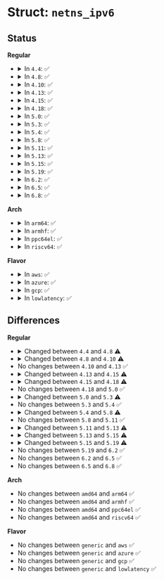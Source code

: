 # Struct: <code>netns_ipv6</code>

## Status
<b>Regular</b>
<ul>
<li>
<details>
<summary>In <code>4.4</code>: ✅</summary>

```c
struct netns_ipv6 {
    struct netns_sysctl_ipv6 sysctl;
    struct ipv6_devconf *devconf_all;
    struct ipv6_devconf *devconf_dflt;
    struct inet_peer_base *peers;
    struct netns_frags frags;
    struct xt_table *ip6table_filter;
    struct xt_table *ip6table_mangle;
    struct xt_table *ip6table_raw;
    struct xt_table *ip6table_security;
    struct xt_table *ip6table_nat;
    struct rt6_info *ip6_null_entry;
    struct rt6_statistics *rt6_stats;
    struct timer_list ip6_fib_timer;
    struct hlist_head *fib_table_hash;
    struct fib6_table *fib6_main_tbl;
    struct dst_ops ip6_dst_ops;
    unsigned int ip6_rt_gc_expire;
    long unsigned int ip6_rt_last_gc;
    struct rt6_info *ip6_prohibit_entry;
    struct rt6_info *ip6_blk_hole_entry;
    struct fib6_table *fib6_local_tbl;
    struct fib_rules_ops *fib6_rules_ops;
    struct sock **icmp_sk;
    struct sock *ndisc_sk;
    struct sock *tcp_sk;
    struct sock *igmp_sk;
    struct sock *mc_autojoin_sk;
    struct list_head mr6_tables;
    struct fib_rules_ops *mr6_rules_ops;
    atomic_t dev_addr_genid;
    atomic_t fib6_sernum;
};
```
</details>
</li>
<li>
<details>
<summary>In <code>4.8</code>: ✅</summary>

```c
struct netns_ipv6 {
    struct netns_sysctl_ipv6 sysctl;
    struct ipv6_devconf *devconf_all;
    struct ipv6_devconf *devconf_dflt;
    struct inet_peer_base *peers;
    struct netns_frags frags;
    struct xt_table *ip6table_filter;
    struct xt_table *ip6table_mangle;
    struct xt_table *ip6table_raw;
    struct xt_table *ip6table_security;
    struct xt_table *ip6table_nat;
    struct rt6_info *ip6_null_entry;
    struct rt6_statistics *rt6_stats;
    struct timer_list ip6_fib_timer;
    struct hlist_head *fib_table_hash;
    struct fib6_table *fib6_main_tbl;
    struct list_head fib6_walkers;
    struct dst_ops ip6_dst_ops;
    rwlock_t fib6_walker_lock;
    spinlock_t fib6_gc_lock;
    unsigned int ip6_rt_gc_expire;
    long unsigned int ip6_rt_last_gc;
    struct rt6_info *ip6_prohibit_entry;
    struct rt6_info *ip6_blk_hole_entry;
    struct fib6_table *fib6_local_tbl;
    struct fib_rules_ops *fib6_rules_ops;
    struct sock **icmp_sk;
    struct sock *ndisc_sk;
    struct sock *tcp_sk;
    struct sock *igmp_sk;
    struct sock *mc_autojoin_sk;
    struct list_head mr6_tables;
    struct fib_rules_ops *mr6_rules_ops;
    atomic_t dev_addr_genid;
    atomic_t fib6_sernum;
};
```
</details>
</li>
<li>
<details>
<summary>In <code>4.10</code>: ✅</summary>

```c
struct netns_ipv6 {
    struct netns_sysctl_ipv6 sysctl;
    struct ipv6_devconf *devconf_all;
    struct ipv6_devconf *devconf_dflt;
    struct inet_peer_base *peers;
    struct netns_frags frags;
    struct xt_table *ip6table_filter;
    struct xt_table *ip6table_mangle;
    struct xt_table *ip6table_raw;
    struct xt_table *ip6table_security;
    struct xt_table *ip6table_nat;
    struct rt6_info *ip6_null_entry;
    struct rt6_statistics *rt6_stats;
    struct timer_list ip6_fib_timer;
    struct hlist_head *fib_table_hash;
    struct fib6_table *fib6_main_tbl;
    struct list_head fib6_walkers;
    struct dst_ops ip6_dst_ops;
    rwlock_t fib6_walker_lock;
    spinlock_t fib6_gc_lock;
    unsigned int ip6_rt_gc_expire;
    long unsigned int ip6_rt_last_gc;
    struct rt6_info *ip6_prohibit_entry;
    struct rt6_info *ip6_blk_hole_entry;
    struct fib6_table *fib6_local_tbl;
    struct fib_rules_ops *fib6_rules_ops;
    struct sock **icmp_sk;
    struct sock *ndisc_sk;
    struct sock *tcp_sk;
    struct sock *igmp_sk;
    struct sock *mc_autojoin_sk;
    struct list_head mr6_tables;
    struct fib_rules_ops *mr6_rules_ops;
    atomic_t dev_addr_genid;
    atomic_t fib6_sernum;
    struct seg6_pernet_data *seg6_data;
};
```
</details>
</li>
<li>
<details>
<summary>In <code>4.13</code>: ✅</summary>

```c
struct netns_ipv6 {
    struct netns_sysctl_ipv6 sysctl;
    struct ipv6_devconf *devconf_all;
    struct ipv6_devconf *devconf_dflt;
    struct inet_peer_base *peers;
    struct netns_frags frags;
    struct xt_table *ip6table_filter;
    struct xt_table *ip6table_mangle;
    struct xt_table *ip6table_raw;
    struct xt_table *ip6table_security;
    struct xt_table *ip6table_nat;
    struct rt6_info *ip6_null_entry;
    struct rt6_statistics *rt6_stats;
    struct timer_list ip6_fib_timer;
    struct hlist_head *fib_table_hash;
    struct fib6_table *fib6_main_tbl;
    struct list_head fib6_walkers;
    struct dst_ops ip6_dst_ops;
    rwlock_t fib6_walker_lock;
    spinlock_t fib6_gc_lock;
    unsigned int ip6_rt_gc_expire;
    long unsigned int ip6_rt_last_gc;
    struct rt6_info *ip6_prohibit_entry;
    struct rt6_info *ip6_blk_hole_entry;
    struct fib6_table *fib6_local_tbl;
    struct fib_rules_ops *fib6_rules_ops;
    struct sock **icmp_sk;
    struct sock *ndisc_sk;
    struct sock *tcp_sk;
    struct sock *igmp_sk;
    struct sock *mc_autojoin_sk;
    struct list_head mr6_tables;
    struct fib_rules_ops *mr6_rules_ops;
    atomic_t dev_addr_genid;
    atomic_t fib6_sernum;
    struct seg6_pernet_data *seg6_data;
};
```
</details>
</li>
<li>
<details>
<summary>In <code>4.15</code>: ✅</summary>

```c
struct netns_ipv6 {
    struct netns_sysctl_ipv6 sysctl;
    struct ipv6_devconf *devconf_all;
    struct ipv6_devconf *devconf_dflt;
    struct inet_peer_base *peers;
    struct netns_frags frags;
    struct xt_table *ip6table_filter;
    struct xt_table *ip6table_mangle;
    struct xt_table *ip6table_raw;
    struct xt_table *ip6table_security;
    struct xt_table *ip6table_nat;
    struct rt6_info *ip6_null_entry;
    struct rt6_statistics *rt6_stats;
    struct timer_list ip6_fib_timer;
    struct hlist_head *fib_table_hash;
    struct fib6_table *fib6_main_tbl;
    struct list_head fib6_walkers;
    struct dst_ops ip6_dst_ops;
    rwlock_t fib6_walker_lock;
    spinlock_t fib6_gc_lock;
    unsigned int ip6_rt_gc_expire;
    long unsigned int ip6_rt_last_gc;
    bool fib6_has_custom_rules;
    struct rt6_info *ip6_prohibit_entry;
    struct rt6_info *ip6_blk_hole_entry;
    struct fib6_table *fib6_local_tbl;
    struct fib_rules_ops *fib6_rules_ops;
    struct sock **icmp_sk;
    struct sock *ndisc_sk;
    struct sock *tcp_sk;
    struct sock *igmp_sk;
    struct sock *mc_autojoin_sk;
    struct list_head mr6_tables;
    struct fib_rules_ops *mr6_rules_ops;
    atomic_t dev_addr_genid;
    atomic_t fib6_sernum;
    struct seg6_pernet_data *seg6_data;
    struct fib_notifier_ops *notifier_ops;
    struct (anon) ip6addrlbl_table;
};
```
</details>
</li>
<li>
<details>
<summary>In <code>4.18</code>: ✅</summary>

```c
struct netns_ipv6 {
    struct netns_sysctl_ipv6 sysctl;
    struct ipv6_devconf *devconf_all;
    struct ipv6_devconf *devconf_dflt;
    struct inet_peer_base *peers;
    struct netns_frags frags;
    struct xt_table *ip6table_filter;
    struct xt_table *ip6table_mangle;
    struct xt_table *ip6table_raw;
    struct xt_table *ip6table_security;
    struct xt_table *ip6table_nat;
    struct fib6_info *fib6_null_entry;
    struct rt6_info *ip6_null_entry;
    struct rt6_statistics *rt6_stats;
    struct timer_list ip6_fib_timer;
    struct hlist_head *fib_table_hash;
    struct fib6_table *fib6_main_tbl;
    struct list_head fib6_walkers;
    struct dst_ops ip6_dst_ops;
    rwlock_t fib6_walker_lock;
    spinlock_t fib6_gc_lock;
    unsigned int ip6_rt_gc_expire;
    long unsigned int ip6_rt_last_gc;
    unsigned int fib6_rules_require_fldissect;
    bool fib6_has_custom_rules;
    struct rt6_info *ip6_prohibit_entry;
    struct rt6_info *ip6_blk_hole_entry;
    struct fib6_table *fib6_local_tbl;
    struct fib_rules_ops *fib6_rules_ops;
    struct sock **icmp_sk;
    struct sock *ndisc_sk;
    struct sock *tcp_sk;
    struct sock *igmp_sk;
    struct sock *mc_autojoin_sk;
    struct list_head mr6_tables;
    struct fib_rules_ops *mr6_rules_ops;
    atomic_t dev_addr_genid;
    atomic_t fib6_sernum;
    struct seg6_pernet_data *seg6_data;
    struct fib_notifier_ops *notifier_ops;
    struct fib_notifier_ops *ip6mr_notifier_ops;
    unsigned int ipmr_seq;
    struct (anon) ip6addrlbl_table;
};
```
</details>
</li>
<li>
<details>
<summary>In <code>5.0</code>: ✅</summary>

```c
struct netns_ipv6 {
    struct netns_sysctl_ipv6 sysctl;
    struct ipv6_devconf *devconf_all;
    struct ipv6_devconf *devconf_dflt;
    struct inet_peer_base *peers;
    struct netns_frags frags;
    struct xt_table *ip6table_filter;
    struct xt_table *ip6table_mangle;
    struct xt_table *ip6table_raw;
    struct xt_table *ip6table_security;
    struct xt_table *ip6table_nat;
    struct fib6_info *fib6_null_entry;
    struct rt6_info *ip6_null_entry;
    struct rt6_statistics *rt6_stats;
    struct timer_list ip6_fib_timer;
    struct hlist_head *fib_table_hash;
    struct fib6_table *fib6_main_tbl;
    struct list_head fib6_walkers;
    struct dst_ops ip6_dst_ops;
    rwlock_t fib6_walker_lock;
    spinlock_t fib6_gc_lock;
    unsigned int ip6_rt_gc_expire;
    long unsigned int ip6_rt_last_gc;
    unsigned int fib6_rules_require_fldissect;
    bool fib6_has_custom_rules;
    struct rt6_info *ip6_prohibit_entry;
    struct rt6_info *ip6_blk_hole_entry;
    struct fib6_table *fib6_local_tbl;
    struct fib_rules_ops *fib6_rules_ops;
    struct sock **icmp_sk;
    struct sock *ndisc_sk;
    struct sock *tcp_sk;
    struct sock *igmp_sk;
    struct sock *mc_autojoin_sk;
    struct list_head mr6_tables;
    struct fib_rules_ops *mr6_rules_ops;
    atomic_t dev_addr_genid;
    atomic_t fib6_sernum;
    struct seg6_pernet_data *seg6_data;
    struct fib_notifier_ops *notifier_ops;
    struct fib_notifier_ops *ip6mr_notifier_ops;
    unsigned int ipmr_seq;
    struct (anon) ip6addrlbl_table;
};
```
</details>
</li>
<li>
<details>
<summary>In <code>5.3</code>: ✅</summary>

```c
struct netns_ipv6 {
    struct netns_sysctl_ipv6 sysctl;
    struct ipv6_devconf *devconf_all;
    struct ipv6_devconf *devconf_dflt;
    struct inet_peer_base *peers;
    struct fqdir *fqdir;
    struct xt_table *ip6table_filter;
    struct xt_table *ip6table_mangle;
    struct xt_table *ip6table_raw;
    struct xt_table *ip6table_security;
    struct xt_table *ip6table_nat;
    struct fib6_info *fib6_null_entry;
    struct rt6_info *ip6_null_entry;
    struct rt6_statistics *rt6_stats;
    struct timer_list ip6_fib_timer;
    struct hlist_head *fib_table_hash;
    struct fib6_table *fib6_main_tbl;
    struct list_head fib6_walkers;
    struct dst_ops ip6_dst_ops;
    rwlock_t fib6_walker_lock;
    spinlock_t fib6_gc_lock;
    unsigned int ip6_rt_gc_expire;
    long unsigned int ip6_rt_last_gc;
    unsigned int fib6_rules_require_fldissect;
    bool fib6_has_custom_rules;
    struct rt6_info *ip6_prohibit_entry;
    struct rt6_info *ip6_blk_hole_entry;
    struct fib6_table *fib6_local_tbl;
    struct fib_rules_ops *fib6_rules_ops;
    struct sock **icmp_sk;
    struct sock *ndisc_sk;
    struct sock *tcp_sk;
    struct sock *igmp_sk;
    struct sock *mc_autojoin_sk;
    struct list_head mr6_tables;
    struct fib_rules_ops *mr6_rules_ops;
    atomic_t dev_addr_genid;
    atomic_t fib6_sernum;
    struct seg6_pernet_data *seg6_data;
    struct fib_notifier_ops *notifier_ops;
    struct fib_notifier_ops *ip6mr_notifier_ops;
    unsigned int ipmr_seq;
    struct (anon) ip6addrlbl_table;
};
```
</details>
</li>
<li>
<details>
<summary>In <code>5.4</code>: ✅</summary>

```c
struct netns_ipv6 {
    struct netns_sysctl_ipv6 sysctl;
    struct ipv6_devconf *devconf_all;
    struct ipv6_devconf *devconf_dflt;
    struct inet_peer_base *peers;
    struct fqdir *fqdir;
    struct xt_table *ip6table_filter;
    struct xt_table *ip6table_mangle;
    struct xt_table *ip6table_raw;
    struct xt_table *ip6table_security;
    struct xt_table *ip6table_nat;
    struct fib6_info *fib6_null_entry;
    struct rt6_info *ip6_null_entry;
    struct rt6_statistics *rt6_stats;
    struct timer_list ip6_fib_timer;
    struct hlist_head *fib_table_hash;
    struct fib6_table *fib6_main_tbl;
    struct list_head fib6_walkers;
    struct dst_ops ip6_dst_ops;
    rwlock_t fib6_walker_lock;
    spinlock_t fib6_gc_lock;
    unsigned int ip6_rt_gc_expire;
    long unsigned int ip6_rt_last_gc;
    unsigned int fib6_rules_require_fldissect;
    bool fib6_has_custom_rules;
    struct rt6_info *ip6_prohibit_entry;
    struct rt6_info *ip6_blk_hole_entry;
    struct fib6_table *fib6_local_tbl;
    struct fib_rules_ops *fib6_rules_ops;
    struct sock **icmp_sk;
    struct sock *ndisc_sk;
    struct sock *tcp_sk;
    struct sock *igmp_sk;
    struct sock *mc_autojoin_sk;
    struct list_head mr6_tables;
    struct fib_rules_ops *mr6_rules_ops;
    atomic_t dev_addr_genid;
    atomic_t fib6_sernum;
    struct seg6_pernet_data *seg6_data;
    struct fib_notifier_ops *notifier_ops;
    struct fib_notifier_ops *ip6mr_notifier_ops;
    unsigned int ipmr_seq;
    struct (anon) ip6addrlbl_table;
};
```
</details>
</li>
<li>
<details>
<summary>In <code>5.8</code>: ✅</summary>

```c
struct netns_ipv6 {
    struct netns_sysctl_ipv6 sysctl;
    struct ipv6_devconf *devconf_all;
    struct ipv6_devconf *devconf_dflt;
    struct inet_peer_base *peers;
    struct fqdir *fqdir;
    struct xt_table *ip6table_filter;
    struct xt_table *ip6table_mangle;
    struct xt_table *ip6table_raw;
    struct xt_table *ip6table_security;
    struct xt_table *ip6table_nat;
    struct fib6_info *fib6_null_entry;
    struct rt6_info *ip6_null_entry;
    struct rt6_statistics *rt6_stats;
    struct timer_list ip6_fib_timer;
    struct hlist_head *fib_table_hash;
    struct fib6_table *fib6_main_tbl;
    struct list_head fib6_walkers;
    struct dst_ops ip6_dst_ops;
    rwlock_t fib6_walker_lock;
    spinlock_t fib6_gc_lock;
    unsigned int ip6_rt_gc_expire;
    long unsigned int ip6_rt_last_gc;
    unsigned int fib6_rules_require_fldissect;
    bool fib6_has_custom_rules;
    unsigned int fib6_routes_require_src;
    struct rt6_info *ip6_prohibit_entry;
    struct rt6_info *ip6_blk_hole_entry;
    struct fib6_table *fib6_local_tbl;
    struct fib_rules_ops *fib6_rules_ops;
    struct sock **icmp_sk;
    struct sock *ndisc_sk;
    struct sock *tcp_sk;
    struct sock *igmp_sk;
    struct sock *mc_autojoin_sk;
    struct list_head mr6_tables;
    struct fib_rules_ops *mr6_rules_ops;
    atomic_t dev_addr_genid;
    atomic_t fib6_sernum;
    struct seg6_pernet_data *seg6_data;
    struct fib_notifier_ops *notifier_ops;
    struct fib_notifier_ops *ip6mr_notifier_ops;
    unsigned int ipmr_seq;
    struct (anon) ip6addrlbl_table;
};
```
</details>
</li>
<li>
<details>
<summary>In <code>5.11</code>: ✅</summary>

```c
struct netns_ipv6 {
    struct netns_sysctl_ipv6 sysctl;
    struct ipv6_devconf *devconf_all;
    struct ipv6_devconf *devconf_dflt;
    struct inet_peer_base *peers;
    struct fqdir *fqdir;
    struct xt_table *ip6table_filter;
    struct xt_table *ip6table_mangle;
    struct xt_table *ip6table_raw;
    struct xt_table *ip6table_security;
    struct xt_table *ip6table_nat;
    struct fib6_info *fib6_null_entry;
    struct rt6_info *ip6_null_entry;
    struct rt6_statistics *rt6_stats;
    struct timer_list ip6_fib_timer;
    struct hlist_head *fib_table_hash;
    struct fib6_table *fib6_main_tbl;
    struct list_head fib6_walkers;
    struct dst_ops ip6_dst_ops;
    rwlock_t fib6_walker_lock;
    spinlock_t fib6_gc_lock;
    unsigned int ip6_rt_gc_expire;
    long unsigned int ip6_rt_last_gc;
    unsigned int fib6_rules_require_fldissect;
    bool fib6_has_custom_rules;
    unsigned int fib6_routes_require_src;
    struct rt6_info *ip6_prohibit_entry;
    struct rt6_info *ip6_blk_hole_entry;
    struct fib6_table *fib6_local_tbl;
    struct fib_rules_ops *fib6_rules_ops;
    struct sock **icmp_sk;
    struct sock *ndisc_sk;
    struct sock *tcp_sk;
    struct sock *igmp_sk;
    struct sock *mc_autojoin_sk;
    struct list_head mr6_tables;
    struct fib_rules_ops *mr6_rules_ops;
    atomic_t dev_addr_genid;
    atomic_t fib6_sernum;
    struct seg6_pernet_data *seg6_data;
    struct fib_notifier_ops *notifier_ops;
    struct fib_notifier_ops *ip6mr_notifier_ops;
    unsigned int ipmr_seq;
    struct (anon) ip6addrlbl_table;
};
```
</details>
</li>
<li>
<details>
<summary>In <code>5.13</code>: ✅</summary>

```c
struct netns_ipv6 {
    struct dst_ops ip6_dst_ops;
    struct netns_sysctl_ipv6 sysctl;
    struct ipv6_devconf *devconf_all;
    struct ipv6_devconf *devconf_dflt;
    struct inet_peer_base *peers;
    struct fqdir *fqdir;
    struct fib6_info *fib6_null_entry;
    struct rt6_info *ip6_null_entry;
    struct rt6_statistics *rt6_stats;
    struct timer_list ip6_fib_timer;
    struct hlist_head *fib_table_hash;
    struct fib6_table *fib6_main_tbl;
    struct list_head fib6_walkers;
    rwlock_t fib6_walker_lock;
    spinlock_t fib6_gc_lock;
    unsigned int ip6_rt_gc_expire;
    long unsigned int ip6_rt_last_gc;
    unsigned int fib6_rules_require_fldissect;
    bool fib6_has_custom_rules;
    unsigned int fib6_routes_require_src;
    struct rt6_info *ip6_prohibit_entry;
    struct rt6_info *ip6_blk_hole_entry;
    struct fib6_table *fib6_local_tbl;
    struct fib_rules_ops *fib6_rules_ops;
    struct sock **icmp_sk;
    struct sock *ndisc_sk;
    struct sock *tcp_sk;
    struct sock *igmp_sk;
    struct sock *mc_autojoin_sk;
    struct list_head mr6_tables;
    struct fib_rules_ops *mr6_rules_ops;
    atomic_t dev_addr_genid;
    atomic_t fib6_sernum;
    struct seg6_pernet_data *seg6_data;
    struct fib_notifier_ops *notifier_ops;
    struct fib_notifier_ops *ip6mr_notifier_ops;
    unsigned int ipmr_seq;
    struct (anon) ip6addrlbl_table;
};
```
</details>
</li>
<li>
<details>
<summary>In <code>5.15</code>: ✅</summary>

```c
struct netns_ipv6 {
    struct dst_ops ip6_dst_ops;
    struct netns_sysctl_ipv6 sysctl;
    struct ipv6_devconf *devconf_all;
    struct ipv6_devconf *devconf_dflt;
    struct inet_peer_base *peers;
    struct fqdir *fqdir;
    struct fib6_info *fib6_null_entry;
    struct rt6_info *ip6_null_entry;
    struct rt6_statistics *rt6_stats;
    struct timer_list ip6_fib_timer;
    struct hlist_head *fib_table_hash;
    struct fib6_table *fib6_main_tbl;
    struct list_head fib6_walkers;
    rwlock_t fib6_walker_lock;
    spinlock_t fib6_gc_lock;
    unsigned int ip6_rt_gc_expire;
    long unsigned int ip6_rt_last_gc;
    unsigned char flowlabel_has_excl;
    bool fib6_has_custom_rules;
    unsigned int fib6_rules_require_fldissect;
    unsigned int fib6_routes_require_src;
    struct rt6_info *ip6_prohibit_entry;
    struct rt6_info *ip6_blk_hole_entry;
    struct fib6_table *fib6_local_tbl;
    struct fib_rules_ops *fib6_rules_ops;
    struct sock **icmp_sk;
    struct sock *ndisc_sk;
    struct sock *tcp_sk;
    struct sock *igmp_sk;
    struct sock *mc_autojoin_sk;
    struct list_head mr6_tables;
    struct fib_rules_ops *mr6_rules_ops;
    atomic_t dev_addr_genid;
    atomic_t fib6_sernum;
    struct seg6_pernet_data *seg6_data;
    struct fib_notifier_ops *notifier_ops;
    struct fib_notifier_ops *ip6mr_notifier_ops;
    unsigned int ipmr_seq;
    struct (anon) ip6addrlbl_table;
    struct ioam6_pernet_data *ioam6_data;
};
```
</details>
</li>
<li>
<details>
<summary>In <code>5.19</code>: ✅</summary>

```c
struct netns_ipv6 {
    struct dst_ops ip6_dst_ops;
    struct netns_sysctl_ipv6 sysctl;
    struct ipv6_devconf *devconf_all;
    struct ipv6_devconf *devconf_dflt;
    struct inet_peer_base *peers;
    struct fqdir *fqdir;
    struct fib6_info *fib6_null_entry;
    struct rt6_info *ip6_null_entry;
    struct rt6_statistics *rt6_stats;
    struct timer_list ip6_fib_timer;
    struct hlist_head *fib_table_hash;
    struct fib6_table *fib6_main_tbl;
    struct list_head fib6_walkers;
    rwlock_t fib6_walker_lock;
    spinlock_t fib6_gc_lock;
    atomic_t ip6_rt_gc_expire;
    long unsigned int ip6_rt_last_gc;
    unsigned char flowlabel_has_excl;
    bool fib6_has_custom_rules;
    unsigned int fib6_rules_require_fldissect;
    unsigned int fib6_routes_require_src;
    struct rt6_info *ip6_prohibit_entry;
    struct rt6_info *ip6_blk_hole_entry;
    struct fib6_table *fib6_local_tbl;
    struct fib_rules_ops *fib6_rules_ops;
    struct sock *ndisc_sk;
    struct sock *tcp_sk;
    struct sock *igmp_sk;
    struct sock *mc_autojoin_sk;
    struct hlist_head *inet6_addr_lst;
    spinlock_t addrconf_hash_lock;
    struct delayed_work addr_chk_work;
    struct list_head mr6_tables;
    struct fib_rules_ops *mr6_rules_ops;
    atomic_t dev_addr_genid;
    atomic_t fib6_sernum;
    struct seg6_pernet_data *seg6_data;
    struct fib_notifier_ops *notifier_ops;
    struct fib_notifier_ops *ip6mr_notifier_ops;
    unsigned int ipmr_seq;
    struct (anon) ip6addrlbl_table;
    struct ioam6_pernet_data *ioam6_data;
};
```
</details>
</li>
<li>
<details>
<summary>In <code>6.2</code>: ✅</summary>

```c
struct netns_ipv6 {
    struct dst_ops ip6_dst_ops;
    struct netns_sysctl_ipv6 sysctl;
    struct ipv6_devconf *devconf_all;
    struct ipv6_devconf *devconf_dflt;
    struct inet_peer_base *peers;
    struct fqdir *fqdir;
    struct fib6_info *fib6_null_entry;
    struct rt6_info *ip6_null_entry;
    struct rt6_statistics *rt6_stats;
    struct timer_list ip6_fib_timer;
    struct hlist_head *fib_table_hash;
    struct fib6_table *fib6_main_tbl;
    struct list_head fib6_walkers;
    rwlock_t fib6_walker_lock;
    spinlock_t fib6_gc_lock;
    atomic_t ip6_rt_gc_expire;
    long unsigned int ip6_rt_last_gc;
    unsigned char flowlabel_has_excl;
    bool fib6_has_custom_rules;
    unsigned int fib6_rules_require_fldissect;
    unsigned int fib6_routes_require_src;
    struct rt6_info *ip6_prohibit_entry;
    struct rt6_info *ip6_blk_hole_entry;
    struct fib6_table *fib6_local_tbl;
    struct fib_rules_ops *fib6_rules_ops;
    struct sock *ndisc_sk;
    struct sock *tcp_sk;
    struct sock *igmp_sk;
    struct sock *mc_autojoin_sk;
    struct hlist_head *inet6_addr_lst;
    spinlock_t addrconf_hash_lock;
    struct delayed_work addr_chk_work;
    struct list_head mr6_tables;
    struct fib_rules_ops *mr6_rules_ops;
    atomic_t dev_addr_genid;
    atomic_t fib6_sernum;
    struct seg6_pernet_data *seg6_data;
    struct fib_notifier_ops *notifier_ops;
    struct fib_notifier_ops *ip6mr_notifier_ops;
    unsigned int ipmr_seq;
    struct (anon) ip6addrlbl_table;
    struct ioam6_pernet_data *ioam6_data;
};
```
</details>
</li>
<li>
<details>
<summary>In <code>6.5</code>: ✅</summary>

```c
struct netns_ipv6 {
    struct dst_ops ip6_dst_ops;
    struct netns_sysctl_ipv6 sysctl;
    struct ipv6_devconf *devconf_all;
    struct ipv6_devconf *devconf_dflt;
    struct inet_peer_base *peers;
    struct fqdir *fqdir;
    struct fib6_info *fib6_null_entry;
    struct rt6_info *ip6_null_entry;
    struct rt6_statistics *rt6_stats;
    struct timer_list ip6_fib_timer;
    struct hlist_head *fib_table_hash;
    struct fib6_table *fib6_main_tbl;
    struct list_head fib6_walkers;
    rwlock_t fib6_walker_lock;
    spinlock_t fib6_gc_lock;
    atomic_t ip6_rt_gc_expire;
    long unsigned int ip6_rt_last_gc;
    unsigned char flowlabel_has_excl;
    bool fib6_has_custom_rules;
    unsigned int fib6_rules_require_fldissect;
    unsigned int fib6_routes_require_src;
    struct rt6_info *ip6_prohibit_entry;
    struct rt6_info *ip6_blk_hole_entry;
    struct fib6_table *fib6_local_tbl;
    struct fib_rules_ops *fib6_rules_ops;
    struct sock *ndisc_sk;
    struct sock *tcp_sk;
    struct sock *igmp_sk;
    struct sock *mc_autojoin_sk;
    struct hlist_head *inet6_addr_lst;
    spinlock_t addrconf_hash_lock;
    struct delayed_work addr_chk_work;
    struct list_head mr6_tables;
    struct fib_rules_ops *mr6_rules_ops;
    atomic_t dev_addr_genid;
    atomic_t fib6_sernum;
    struct seg6_pernet_data *seg6_data;
    struct fib_notifier_ops *notifier_ops;
    struct fib_notifier_ops *ip6mr_notifier_ops;
    unsigned int ipmr_seq;
    struct (anon) ip6addrlbl_table;
    struct ioam6_pernet_data *ioam6_data;
};
```
</details>
</li>
<li>
<details>
<summary>In <code>6.8</code>: ✅</summary>

```c
struct netns_ipv6 {
    struct dst_ops ip6_dst_ops;
    struct netns_sysctl_ipv6 sysctl;
    struct ipv6_devconf *devconf_all;
    struct ipv6_devconf *devconf_dflt;
    struct inet_peer_base *peers;
    struct fqdir *fqdir;
    struct fib6_info *fib6_null_entry;
    struct rt6_info *ip6_null_entry;
    struct rt6_statistics *rt6_stats;
    struct timer_list ip6_fib_timer;
    struct hlist_head *fib_table_hash;
    struct fib6_table *fib6_main_tbl;
    struct list_head fib6_walkers;
    rwlock_t fib6_walker_lock;
    spinlock_t fib6_gc_lock;
    atomic_t ip6_rt_gc_expire;
    long unsigned int ip6_rt_last_gc;
    unsigned char flowlabel_has_excl;
    bool fib6_has_custom_rules;
    unsigned int fib6_rules_require_fldissect;
    unsigned int fib6_routes_require_src;
    struct rt6_info *ip6_prohibit_entry;
    struct rt6_info *ip6_blk_hole_entry;
    struct fib6_table *fib6_local_tbl;
    struct fib_rules_ops *fib6_rules_ops;
    struct sock *ndisc_sk;
    struct sock *tcp_sk;
    struct sock *igmp_sk;
    struct sock *mc_autojoin_sk;
    struct hlist_head *inet6_addr_lst;
    spinlock_t addrconf_hash_lock;
    struct delayed_work addr_chk_work;
    struct list_head mr6_tables;
    struct fib_rules_ops *mr6_rules_ops;
    atomic_t dev_addr_genid;
    atomic_t fib6_sernum;
    struct seg6_pernet_data *seg6_data;
    struct fib_notifier_ops *notifier_ops;
    struct fib_notifier_ops *ip6mr_notifier_ops;
    unsigned int ipmr_seq;
    struct (anon) ip6addrlbl_table;
    struct ioam6_pernet_data *ioam6_data;
};
```
</details>
</li>
</ul>
<b>Arch</b>
<ul>
<li>
<details>
<summary>In <code>arm64</code>: ✅</summary>

```c
struct netns_ipv6 {
    struct netns_sysctl_ipv6 sysctl;
    struct ipv6_devconf *devconf_all;
    struct ipv6_devconf *devconf_dflt;
    struct inet_peer_base *peers;
    struct fqdir *fqdir;
    struct xt_table *ip6table_filter;
    struct xt_table *ip6table_mangle;
    struct xt_table *ip6table_raw;
    struct xt_table *ip6table_security;
    struct xt_table *ip6table_nat;
    struct fib6_info *fib6_null_entry;
    struct rt6_info *ip6_null_entry;
    struct rt6_statistics *rt6_stats;
    struct timer_list ip6_fib_timer;
    struct hlist_head *fib_table_hash;
    struct fib6_table *fib6_main_tbl;
    struct list_head fib6_walkers;
    struct dst_ops ip6_dst_ops;
    rwlock_t fib6_walker_lock;
    spinlock_t fib6_gc_lock;
    unsigned int ip6_rt_gc_expire;
    long unsigned int ip6_rt_last_gc;
    unsigned int fib6_rules_require_fldissect;
    bool fib6_has_custom_rules;
    struct rt6_info *ip6_prohibit_entry;
    struct rt6_info *ip6_blk_hole_entry;
    struct fib6_table *fib6_local_tbl;
    struct fib_rules_ops *fib6_rules_ops;
    struct sock **icmp_sk;
    struct sock *ndisc_sk;
    struct sock *tcp_sk;
    struct sock *igmp_sk;
    struct sock *mc_autojoin_sk;
    struct list_head mr6_tables;
    struct fib_rules_ops *mr6_rules_ops;
    atomic_t dev_addr_genid;
    atomic_t fib6_sernum;
    struct seg6_pernet_data *seg6_data;
    struct fib_notifier_ops *notifier_ops;
    struct fib_notifier_ops *ip6mr_notifier_ops;
    unsigned int ipmr_seq;
    struct (anon) ip6addrlbl_table;
};
```
</details>
</li>
<li>
<details>
<summary>In <code>armhf</code>: ✅</summary>

```c
struct netns_ipv6 {
    struct netns_sysctl_ipv6 sysctl;
    struct ipv6_devconf *devconf_all;
    struct ipv6_devconf *devconf_dflt;
    struct inet_peer_base *peers;
    struct fqdir *fqdir;
    struct xt_table *ip6table_filter;
    struct xt_table *ip6table_mangle;
    struct xt_table *ip6table_raw;
    struct xt_table *ip6table_security;
    struct xt_table *ip6table_nat;
    struct fib6_info *fib6_null_entry;
    struct rt6_info *ip6_null_entry;
    struct rt6_statistics *rt6_stats;
    struct timer_list ip6_fib_timer;
    struct hlist_head *fib_table_hash;
    struct fib6_table *fib6_main_tbl;
    struct list_head fib6_walkers;
    struct dst_ops ip6_dst_ops;
    rwlock_t fib6_walker_lock;
    spinlock_t fib6_gc_lock;
    unsigned int ip6_rt_gc_expire;
    long unsigned int ip6_rt_last_gc;
    unsigned int fib6_rules_require_fldissect;
    bool fib6_has_custom_rules;
    struct rt6_info *ip6_prohibit_entry;
    struct rt6_info *ip6_blk_hole_entry;
    struct fib6_table *fib6_local_tbl;
    struct fib_rules_ops *fib6_rules_ops;
    struct sock **icmp_sk;
    struct sock *ndisc_sk;
    struct sock *tcp_sk;
    struct sock *igmp_sk;
    struct sock *mc_autojoin_sk;
    struct list_head mr6_tables;
    struct fib_rules_ops *mr6_rules_ops;
    atomic_t dev_addr_genid;
    atomic_t fib6_sernum;
    struct seg6_pernet_data *seg6_data;
    struct fib_notifier_ops *notifier_ops;
    struct fib_notifier_ops *ip6mr_notifier_ops;
    unsigned int ipmr_seq;
    struct (anon) ip6addrlbl_table;
};
```
</details>
</li>
<li>
<details>
<summary>In <code>ppc64el</code>: ✅</summary>

```c
struct netns_ipv6 {
    struct netns_sysctl_ipv6 sysctl;
    struct ipv6_devconf *devconf_all;
    struct ipv6_devconf *devconf_dflt;
    struct inet_peer_base *peers;
    struct fqdir *fqdir;
    struct xt_table *ip6table_filter;
    struct xt_table *ip6table_mangle;
    struct xt_table *ip6table_raw;
    struct xt_table *ip6table_security;
    struct xt_table *ip6table_nat;
    struct fib6_info *fib6_null_entry;
    struct rt6_info *ip6_null_entry;
    struct rt6_statistics *rt6_stats;
    struct timer_list ip6_fib_timer;
    struct hlist_head *fib_table_hash;
    struct fib6_table *fib6_main_tbl;
    struct list_head fib6_walkers;
    struct dst_ops ip6_dst_ops;
    rwlock_t fib6_walker_lock;
    spinlock_t fib6_gc_lock;
    unsigned int ip6_rt_gc_expire;
    long unsigned int ip6_rt_last_gc;
    unsigned int fib6_rules_require_fldissect;
    bool fib6_has_custom_rules;
    struct rt6_info *ip6_prohibit_entry;
    struct rt6_info *ip6_blk_hole_entry;
    struct fib6_table *fib6_local_tbl;
    struct fib_rules_ops *fib6_rules_ops;
    struct sock **icmp_sk;
    struct sock *ndisc_sk;
    struct sock *tcp_sk;
    struct sock *igmp_sk;
    struct sock *mc_autojoin_sk;
    struct list_head mr6_tables;
    struct fib_rules_ops *mr6_rules_ops;
    atomic_t dev_addr_genid;
    atomic_t fib6_sernum;
    struct seg6_pernet_data *seg6_data;
    struct fib_notifier_ops *notifier_ops;
    struct fib_notifier_ops *ip6mr_notifier_ops;
    unsigned int ipmr_seq;
    struct (anon) ip6addrlbl_table;
};
```
</details>
</li>
<li>
<details>
<summary>In <code>riscv64</code>: ✅</summary>

```c
struct netns_ipv6 {
    struct netns_sysctl_ipv6 sysctl;
    struct ipv6_devconf *devconf_all;
    struct ipv6_devconf *devconf_dflt;
    struct inet_peer_base *peers;
    struct fqdir *fqdir;
    struct xt_table *ip6table_filter;
    struct xt_table *ip6table_mangle;
    struct xt_table *ip6table_raw;
    struct xt_table *ip6table_security;
    struct xt_table *ip6table_nat;
    struct fib6_info *fib6_null_entry;
    struct rt6_info *ip6_null_entry;
    struct rt6_statistics *rt6_stats;
    struct timer_list ip6_fib_timer;
    struct hlist_head *fib_table_hash;
    struct fib6_table *fib6_main_tbl;
    struct list_head fib6_walkers;
    struct dst_ops ip6_dst_ops;
    rwlock_t fib6_walker_lock;
    spinlock_t fib6_gc_lock;
    unsigned int ip6_rt_gc_expire;
    long unsigned int ip6_rt_last_gc;
    unsigned int fib6_rules_require_fldissect;
    bool fib6_has_custom_rules;
    struct rt6_info *ip6_prohibit_entry;
    struct rt6_info *ip6_blk_hole_entry;
    struct fib6_table *fib6_local_tbl;
    struct fib_rules_ops *fib6_rules_ops;
    struct sock **icmp_sk;
    struct sock *ndisc_sk;
    struct sock *tcp_sk;
    struct sock *igmp_sk;
    struct sock *mc_autojoin_sk;
    struct list_head mr6_tables;
    struct fib_rules_ops *mr6_rules_ops;
    atomic_t dev_addr_genid;
    atomic_t fib6_sernum;
    struct seg6_pernet_data *seg6_data;
    struct fib_notifier_ops *notifier_ops;
    struct fib_notifier_ops *ip6mr_notifier_ops;
    unsigned int ipmr_seq;
    struct (anon) ip6addrlbl_table;
};
```
</details>
</li>
</ul>
<b>Flavor</b>
<ul>
<li>
<details>
<summary>In <code>aws</code>: ✅</summary>

```c
struct netns_ipv6 {
    struct netns_sysctl_ipv6 sysctl;
    struct ipv6_devconf *devconf_all;
    struct ipv6_devconf *devconf_dflt;
    struct inet_peer_base *peers;
    struct fqdir *fqdir;
    struct xt_table *ip6table_filter;
    struct xt_table *ip6table_mangle;
    struct xt_table *ip6table_raw;
    struct xt_table *ip6table_security;
    struct xt_table *ip6table_nat;
    struct fib6_info *fib6_null_entry;
    struct rt6_info *ip6_null_entry;
    struct rt6_statistics *rt6_stats;
    struct timer_list ip6_fib_timer;
    struct hlist_head *fib_table_hash;
    struct fib6_table *fib6_main_tbl;
    struct list_head fib6_walkers;
    struct dst_ops ip6_dst_ops;
    rwlock_t fib6_walker_lock;
    spinlock_t fib6_gc_lock;
    unsigned int ip6_rt_gc_expire;
    long unsigned int ip6_rt_last_gc;
    unsigned int fib6_rules_require_fldissect;
    bool fib6_has_custom_rules;
    struct rt6_info *ip6_prohibit_entry;
    struct rt6_info *ip6_blk_hole_entry;
    struct fib6_table *fib6_local_tbl;
    struct fib_rules_ops *fib6_rules_ops;
    struct sock **icmp_sk;
    struct sock *ndisc_sk;
    struct sock *tcp_sk;
    struct sock *igmp_sk;
    struct sock *mc_autojoin_sk;
    struct list_head mr6_tables;
    struct fib_rules_ops *mr6_rules_ops;
    atomic_t dev_addr_genid;
    atomic_t fib6_sernum;
    struct seg6_pernet_data *seg6_data;
    struct fib_notifier_ops *notifier_ops;
    struct fib_notifier_ops *ip6mr_notifier_ops;
    unsigned int ipmr_seq;
    struct (anon) ip6addrlbl_table;
};
```
</details>
</li>
<li>
<details>
<summary>In <code>azure</code>: ✅</summary>

```c
struct netns_ipv6 {
    struct netns_sysctl_ipv6 sysctl;
    struct ipv6_devconf *devconf_all;
    struct ipv6_devconf *devconf_dflt;
    struct inet_peer_base *peers;
    struct fqdir *fqdir;
    struct xt_table *ip6table_filter;
    struct xt_table *ip6table_mangle;
    struct xt_table *ip6table_raw;
    struct xt_table *ip6table_security;
    struct xt_table *ip6table_nat;
    struct fib6_info *fib6_null_entry;
    struct rt6_info *ip6_null_entry;
    struct rt6_statistics *rt6_stats;
    struct timer_list ip6_fib_timer;
    struct hlist_head *fib_table_hash;
    struct fib6_table *fib6_main_tbl;
    struct list_head fib6_walkers;
    struct dst_ops ip6_dst_ops;
    rwlock_t fib6_walker_lock;
    spinlock_t fib6_gc_lock;
    unsigned int ip6_rt_gc_expire;
    long unsigned int ip6_rt_last_gc;
    unsigned int fib6_rules_require_fldissect;
    bool fib6_has_custom_rules;
    struct rt6_info *ip6_prohibit_entry;
    struct rt6_info *ip6_blk_hole_entry;
    struct fib6_table *fib6_local_tbl;
    struct fib_rules_ops *fib6_rules_ops;
    struct sock **icmp_sk;
    struct sock *ndisc_sk;
    struct sock *tcp_sk;
    struct sock *igmp_sk;
    struct sock *mc_autojoin_sk;
    struct list_head mr6_tables;
    struct fib_rules_ops *mr6_rules_ops;
    atomic_t dev_addr_genid;
    atomic_t fib6_sernum;
    struct seg6_pernet_data *seg6_data;
    struct fib_notifier_ops *notifier_ops;
    struct fib_notifier_ops *ip6mr_notifier_ops;
    unsigned int ipmr_seq;
    struct (anon) ip6addrlbl_table;
};
```
</details>
</li>
<li>
<details>
<summary>In <code>gcp</code>: ✅</summary>

```c
struct netns_ipv6 {
    struct netns_sysctl_ipv6 sysctl;
    struct ipv6_devconf *devconf_all;
    struct ipv6_devconf *devconf_dflt;
    struct inet_peer_base *peers;
    struct fqdir *fqdir;
    struct xt_table *ip6table_filter;
    struct xt_table *ip6table_mangle;
    struct xt_table *ip6table_raw;
    struct xt_table *ip6table_security;
    struct xt_table *ip6table_nat;
    struct fib6_info *fib6_null_entry;
    struct rt6_info *ip6_null_entry;
    struct rt6_statistics *rt6_stats;
    struct timer_list ip6_fib_timer;
    struct hlist_head *fib_table_hash;
    struct fib6_table *fib6_main_tbl;
    struct list_head fib6_walkers;
    struct dst_ops ip6_dst_ops;
    rwlock_t fib6_walker_lock;
    spinlock_t fib6_gc_lock;
    unsigned int ip6_rt_gc_expire;
    long unsigned int ip6_rt_last_gc;
    unsigned int fib6_rules_require_fldissect;
    bool fib6_has_custom_rules;
    struct rt6_info *ip6_prohibit_entry;
    struct rt6_info *ip6_blk_hole_entry;
    struct fib6_table *fib6_local_tbl;
    struct fib_rules_ops *fib6_rules_ops;
    struct sock **icmp_sk;
    struct sock *ndisc_sk;
    struct sock *tcp_sk;
    struct sock *igmp_sk;
    struct sock *mc_autojoin_sk;
    struct list_head mr6_tables;
    struct fib_rules_ops *mr6_rules_ops;
    atomic_t dev_addr_genid;
    atomic_t fib6_sernum;
    struct seg6_pernet_data *seg6_data;
    struct fib_notifier_ops *notifier_ops;
    struct fib_notifier_ops *ip6mr_notifier_ops;
    unsigned int ipmr_seq;
    struct (anon) ip6addrlbl_table;
};
```
</details>
</li>
<li>
<details>
<summary>In <code>lowlatency</code>: ✅</summary>

```c
struct netns_ipv6 {
    struct netns_sysctl_ipv6 sysctl;
    struct ipv6_devconf *devconf_all;
    struct ipv6_devconf *devconf_dflt;
    struct inet_peer_base *peers;
    struct fqdir *fqdir;
    struct xt_table *ip6table_filter;
    struct xt_table *ip6table_mangle;
    struct xt_table *ip6table_raw;
    struct xt_table *ip6table_security;
    struct xt_table *ip6table_nat;
    struct fib6_info *fib6_null_entry;
    struct rt6_info *ip6_null_entry;
    struct rt6_statistics *rt6_stats;
    struct timer_list ip6_fib_timer;
    struct hlist_head *fib_table_hash;
    struct fib6_table *fib6_main_tbl;
    struct list_head fib6_walkers;
    struct dst_ops ip6_dst_ops;
    rwlock_t fib6_walker_lock;
    spinlock_t fib6_gc_lock;
    unsigned int ip6_rt_gc_expire;
    long unsigned int ip6_rt_last_gc;
    unsigned int fib6_rules_require_fldissect;
    bool fib6_has_custom_rules;
    struct rt6_info *ip6_prohibit_entry;
    struct rt6_info *ip6_blk_hole_entry;
    struct fib6_table *fib6_local_tbl;
    struct fib_rules_ops *fib6_rules_ops;
    struct sock **icmp_sk;
    struct sock *ndisc_sk;
    struct sock *tcp_sk;
    struct sock *igmp_sk;
    struct sock *mc_autojoin_sk;
    struct list_head mr6_tables;
    struct fib_rules_ops *mr6_rules_ops;
    atomic_t dev_addr_genid;
    atomic_t fib6_sernum;
    struct seg6_pernet_data *seg6_data;
    struct fib_notifier_ops *notifier_ops;
    struct fib_notifier_ops *ip6mr_notifier_ops;
    unsigned int ipmr_seq;
    struct (anon) ip6addrlbl_table;
};
```
</details>
</li>
</ul>

## Differences
<b>Regular</b>
<ul>
<li>
<details>
<summary>Changed between <code>4.4</code> and <code>4.8</code> ⚠️</summary>
<ul>
<li>
<b>Field added. </b>
<code>struct list_head fib6_walkers</code>
</li>
<li>
<b>Field added. </b>
<code>rwlock_t fib6_walker_lock</code>
</li>
<li>
<b>Field added. </b>
<code>spinlock_t fib6_gc_lock</code>
</li>
</ul>
</details>
</li>
<li>
<details>
<summary>Changed between <code>4.8</code> and <code>4.10</code> ⚠️</summary>
<ul>
<li>
<b>Field added. </b>
<code>struct seg6_pernet_data *seg6_data</code>
</li>
</ul>
</details>
</li>
<li>
No changes between <code>4.10</code> and <code>4.13</code> ✅
</li>
<li>
<details>
<summary>Changed between <code>4.13</code> and <code>4.15</code> ⚠️</summary>
<ul>
<li>
<b>Field added. </b>
<code>bool fib6_has_custom_rules</code>
</li>
<li>
<b>Field added. </b>
<code>struct fib_notifier_ops *notifier_ops</code>
</li>
<li>
<b>Field added. </b>
<code>struct (anon) ip6addrlbl_table</code>
</li>
</ul>
</details>
</li>
<li>
<details>
<summary>Changed between <code>4.15</code> and <code>4.18</code> ⚠️</summary>
<ul>
<li>
<b>Field added. </b>
<code>struct fib6_info *fib6_null_entry</code>
</li>
<li>
<b>Field added. </b>
<code>unsigned int fib6_rules_require_fldissect</code>
</li>
<li>
<b>Field added. </b>
<code>struct fib_notifier_ops *ip6mr_notifier_ops</code>
</li>
<li>
<b>Field added. </b>
<code>unsigned int ipmr_seq</code>
</li>
</ul>
</details>
</li>
<li>
No changes between <code>4.18</code> and <code>5.0</code> ✅
</li>
<li>
<details>
<summary>Changed between <code>5.0</code> and <code>5.3</code> ⚠️</summary>
<ul>
<li>
<b>Field added. </b>
<code>struct fqdir *fqdir</code>
</li>
<li>
<b>Field removed. </b>
<code>struct netns_frags frags</code>
</li>
<li>
<b>Field type changed. </b>
<code>struct xt_table *ip6table_filter</code> ➡️ <code>struct xt_table *ip6table_filter</code>
</li>
<li>
<b>Field type changed. </b>
<code>struct xt_table *ip6table_mangle</code> ➡️ <code>struct xt_table *ip6table_mangle</code>
</li>
<li>
<b>Field type changed. </b>
<code>struct xt_table *ip6table_raw</code> ➡️ <code>struct xt_table *ip6table_raw</code>
</li>
<li>
<b>Field type changed. </b>
<code>struct xt_table *ip6table_security</code> ➡️ <code>struct xt_table *ip6table_security</code>
</li>
<li>
<b>Field type changed. </b>
<code>struct xt_table *ip6table_nat</code> ➡️ <code>struct xt_table *ip6table_nat</code>
</li>
</ul>
</details>
</li>
<li>
No changes between <code>5.3</code> and <code>5.4</code> ✅
</li>
<li>
<details>
<summary>Changed between <code>5.4</code> and <code>5.8</code> ⚠️</summary>
<ul>
<li>
<b>Field added. </b>
<code>unsigned int fib6_routes_require_src</code>
</li>
</ul>
</details>
</li>
<li>
No changes between <code>5.8</code> and <code>5.11</code> ✅
</li>
<li>
<details>
<summary>Changed between <code>5.11</code> and <code>5.13</code> ⚠️</summary>
<ul>
<li>
<b>Field removed. </b>
<code>struct xt_table *ip6table_filter</code>
</li>
<li>
<b>Field removed. </b>
<code>struct xt_table *ip6table_mangle</code>
</li>
<li>
<b>Field removed. </b>
<code>struct xt_table *ip6table_raw</code>
</li>
<li>
<b>Field removed. </b>
<code>struct xt_table *ip6table_security</code>
</li>
<li>
<b>Field removed. </b>
<code>struct xt_table *ip6table_nat</code>
</li>
</ul>
</details>
</li>
<li>
<details>
<summary>Changed between <code>5.13</code> and <code>5.15</code> ⚠️</summary>
<ul>
<li>
<b>Field added. </b>
<code>unsigned char flowlabel_has_excl</code>
</li>
<li>
<b>Field added. </b>
<code>struct ioam6_pernet_data *ioam6_data</code>
</li>
</ul>
</details>
</li>
<li>
<details>
<summary>Changed between <code>5.15</code> and <code>5.19</code> ⚠️</summary>
<ul>
<li>
<b>Field added. </b>
<code>struct hlist_head *inet6_addr_lst</code>
</li>
<li>
<b>Field added. </b>
<code>spinlock_t addrconf_hash_lock</code>
</li>
<li>
<b>Field added. </b>
<code>struct delayed_work addr_chk_work</code>
</li>
<li>
<b>Field removed. </b>
<code>struct sock **icmp_sk</code>
</li>
<li>
<b>Field type changed. </b>
<code>unsigned int ip6_rt_gc_expire</code> ➡️ <code>atomic_t ip6_rt_gc_expire</code>
</li>
</ul>
</details>
</li>
<li>
No changes between <code>5.19</code> and <code>6.2</code> ✅
</li>
<li>
No changes between <code>6.2</code> and <code>6.5</code> ✅
</li>
<li>
No changes between <code>6.5</code> and <code>6.8</code> ✅
</li>
</ul>
<b>Arch</b>
<ul>
<li>
No changes between <code>amd64</code> and <code>arm64</code> ✅
</li>
<li>
No changes between <code>amd64</code> and <code>armhf</code> ✅
</li>
<li>
No changes between <code>amd64</code> and <code>ppc64el</code> ✅
</li>
<li>
No changes between <code>amd64</code> and <code>riscv64</code> ✅
</li>
</ul>
<b>Flavor</b>
<ul>
<li>
No changes between <code>generic</code> and <code>aws</code> ✅
</li>
<li>
No changes between <code>generic</code> and <code>azure</code> ✅
</li>
<li>
No changes between <code>generic</code> and <code>gcp</code> ✅
</li>
<li>
No changes between <code>generic</code> and <code>lowlatency</code> ✅
</li>
</ul>
